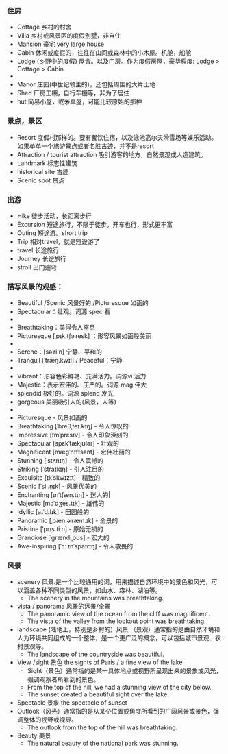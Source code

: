 ### 住房
- Cottage 乡村的村舍
- Villa 乡村或风景区的度假别墅，非自住
- Mansion 豪宅 very large house
- Cabin 休闲或度假的，往往在山间或森林中的小木屋。机舱，船舱
- Lodge (乡野中的度假) 屋舍。以及门房。作为度假房屋，豪华程度: Lodge > Cottage > Cabin
- 
- Manor 庄园(中世纪领主的)，还包括周围的大片土地
- Shed 厂房工棚，自行车棚等，非为了居住
- hut 简易小屋，或茅草屋，可能比较原始的那种

### 景点，景区
- Resort 度假村那样的。要有餐饮住宿，以及泳池高尔夫滑雪场等娱乐活动。如果单单一个旅游景点或者名胜古迹，并不是resort
- Attraction / tourist attraction 吸引游客的地方，自然景观或人造建筑。
- Landmark 标志性建筑
- historical site 古迹
- Scenic spot 景点

### 出游
- Hike 徒步活动，长距离步行
- Excursion 短途旅行，不限于徒步，开车也行，形式更丰富
- Outing 短途游。short trip
- Trip 相对travel，就是短途游了
- travel 长途旅行
- Journey 长途旅行
- stroll 出门遛弯

### 描写风景的观感： 
- Beautiful /Scenic 风景好的 /Picturesque 如画的
- Spectacular：壮观。词源 spec 看
-
- Breathtaking：美得令人窒息
- Picturesque [ˌpɪk.tʃəˈresk] ：形容风景如画般美丽
- 
- Serene：[səˈriːn] 宁静、平和的
- Tranquil [ˈtræŋ.kwɪl] / Peaceful：宁静
- 
- Vibrant：形容色彩鲜艳、充满活力。词源vi 活力
- Majestic：表示宏伟的、庄严的。词源 mag 伟大
- splendid 极好的。词源 splend 发光
- gorgeous 美丽吸引人的(风景，人等)
- 
- Picturesque - 风景如画的
- Breathtaking [ˈbreθˌteɪ.kɪŋ] - 令人惊叹的
- Impressive [ɪmˈprɛsɪv] - 令人印象深刻的
- Spectacular [spɛkˈtækjʊlər] - 壮观的
- Magnificent [mæɡˈnɪfɪsənt] - 宏伟壮丽的
- Stunning [ˈstʌnɪŋ] - 令人震撼的
- Striking [ˈstraɪkɪŋ] - 引人注目的
- Exquisite [ɪkˈskwɪzɪt] - 精致的
- Scenic [ˈsiː.nɪk] - 风景优美的
- Enchanting [ɪnˈtʃæn.tɪŋ] - 迷人的|
- Majestic [məˈdʒes.tɪk] - 雄伟的
- Idyllic [aɪˈdɪlɪk] - 田园般的
- Panoramic [ˌpæn.əˈræm.ɪk] - 全景的
- Pristine [ˈprɪs.tiːn] - 原始无损的
- Grandiose [ˈɡrændiˌoʊs] - 宏大的
- Awe-inspiring [ˈɔː ɪnˈspaɪrɪŋ] - 令人敬畏的


### 风景
- scenery 风景.是一个比较通用的词，用来描述自然环境中的景色和风光，可以涵盖各种不同类型的风景，如山水、森林、湖泊等。
  - The scenery in the mountains was breathtaking.
- vista / panorama 风景的远景/全景
  - The panoramic view of the ocean from the cliff was magnificent.
  - The vista of the valley from the lookout point was breathtaking. 
- landscape (陆地上，特别是乡村的）风景,（景观）通常指的是由自然环境和人为环境共同组成的一个整体，是一个更广泛的概念，可以包括城市景观、农村景观等。
  - The landscape of the countryside was beautiful.
- View /sight 景色 the sights of Paris / a fine view of the lake
  - Sight（景色）通常指的是某一具体地点或视野所呈现出来的景象或风光，强调观察者所看到的景色。
  - From the top of the hill, we had a stunning view of the city below.
  - The sunset created a beautiful sight over the lake.  
- Spectacle 景象 the spectacle of sunset 
- Outlook（风光）通常指的是从某个位置或角度所看到的广阔风景或景色，强调整体的视野或视界。
  - The outlook from the top of the hill was breathtaking. 
- Beauty 美景
  - The natural beauty of the national park was stunning.  

